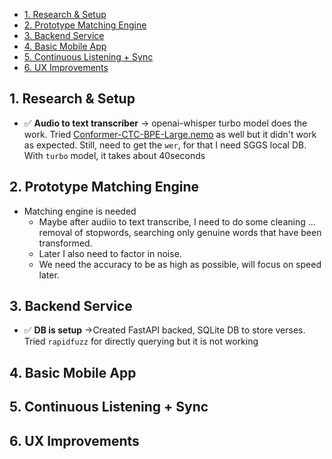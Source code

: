 - [1. Research \& Setup](#1-research--setup)
- [2. Prototype Matching Engine](#2-prototype-matching-engine)
- [3. Backend Service](#3-backend-service)
- [4. Basic Mobile App](#4-basic-mobile-app)
- [5. Continuous Listening + Sync](#5-continuous-listening--sync)
- [6. UX Improvements](#6-ux-improvements)

## 1. Research & Setup

- ✅ **Audio to text transcriber** &rarr; openai-whisper turbo model does the work. Tried [Conformer-CTC-BPE-Large.nemo](https://github.com/Open-Speech-EkStep/vakyansh-models#:~:text=punjabi_large_ssl_500) as well but it didn't work as expected. Still, need to get the `wer`, for that I need SGGS local DB. With `turbo` model, it takes about 40seconds

## 2. Prototype Matching Engine

- Matching engine is needed
  - Maybe after audiio to text transcribe, I need to do some cleaning ... removal of stopwords, searching only genuine words that have been transformed.
  - Later I also need to factor in noise.
  - We need the accuracy to be as high as possible, will focus on speed later.

## 3. Backend Service

- ✅ **DB is setup** &rarr;Created FastAPI backed, SQLite DB to store verses. Tried `rapidfuzz` for directly querying but it is not working

## 4. Basic Mobile App

## 5. Continuous Listening + Sync

## 6. UX Improvements
